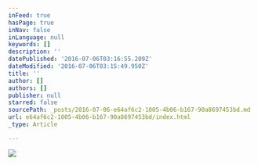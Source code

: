 ```yaml
---
inFeed: true
hasPage: true
inNav: false
inLanguage: null
keywords: []
description: ''
datePublished: '2016-07-06T03:16:55.209Z'
dateModified: '2016-07-06T03:15:49.950Z'
title: ''
author: []
authors: []
publisher: null
starred: false
sourcePath: _posts/2016-07-06-e64af6c2-1005-4b06-b167-90a8697453bd.md
url: e64af6c2-1005-4b06-b167-90a8697453bd/index.html
_type: Article

---
```

![](https://the-grid-user-content.s3-us-west-2.amazonaws.com/0823c377-a844-4594-acd1-38e36b219de4.jpg)